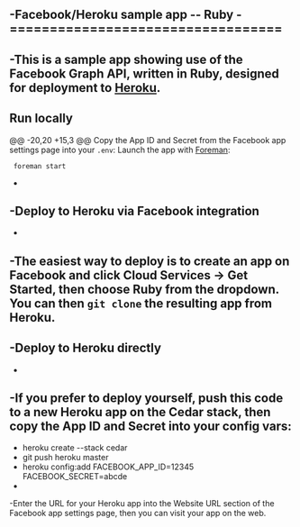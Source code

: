 -Facebook/Heroku sample app -- Ruby
-==================================
-
-This is a sample app showing use of the Facebook Graph API, written in Ruby, designed for deployment to [Heroku](http://www.heroku.com/).
-
 Run locally
 -----------
 
@@ -20,20 +15,3 @@ Copy the App ID and Secret from the Facebook app settings page into your `.env`:
 Launch the app with [Foreman](http://blog.daviddollar.org/2011/05/06/introducing-foreman.html):
 
     foreman start
-
-Deploy to Heroku via Facebook integration
------------------------------------------
-
-The easiest way to deploy is to create an app on Facebook and click Cloud Services -> Get Started, then choose Ruby from the dropdown.  You can then `git clone` the resulting app from Heroku.
-
-Deploy to Heroku directly
--------------------------
-
-If you prefer to deploy yourself, push this code to a new Heroku app on the Cedar stack, then copy the App ID and Secret into your config vars:
-
-    heroku create --stack cedar
-    git push heroku master
-    heroku config:add FACEBOOK_APP_ID=12345 FACEBOOK_SECRET=abcde
-
-Enter the URL for your Heroku app into the Website URL section of the Facebook app settings page, then you can visit your app on the web. 